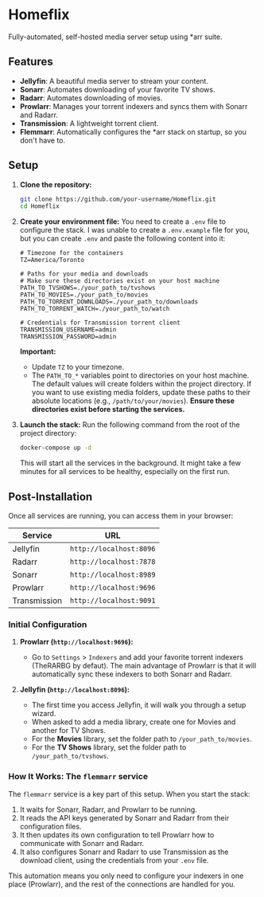 # Homeflix

Fully-automated, self-hosted media server setup using *arr suite.

## Features

- **Jellyfin**: A beautiful media server to stream your content.
- **Sonarr**: Automates downloading of your favorite TV shows.
- **Radarr**: Automates downloading of movies.
- **Prowlarr**: Manages your torrent indexers and syncs them with Sonarr and Radarr.
- **Transmission**: A lightweight torrent client.
- **Flemmarr**: Automatically configures the *arr stack on startup, so you don't have to.

## Setup

1.  **Clone the repository:**
    ```bash
    git clone https://github.com/your-username/Homeflix.git
    cd Homeflix
    ```

2.  **Create your environment file:**
    You need to create a `.env` file to configure the stack. I was unable to create a `.env.example` file for you, but you can create `.env` and paste the following content into it:

    ```env
    # Timezone for the containers
    TZ=America/Toronto

    # Paths for your media and downloads
    # Make sure these directories exist on your host machine
    PATH_TO_TVSHOWS=./your_path_to/tvshows
    PATH_TO_MOVIES=./your_path_to/movies
    PATH_TO_TORRENT_DOWNLOADS=./your_path_to/downloads
    PATH_TO_TORRENT_WATCH=./your_path_to/watch

    # Credentials for Transmission torrent client
    TRANSMISSION_USERNAME=admin
    TRANSMISSION_PASSWORD=admin
    ```
    **Important:**
    - Update `TZ` to your timezone.
    - The `PATH_TO_*` variables point to directories on your host machine. The default values will create folders within the project directory. If you want to use existing media folders, update these paths to their absolute locations (e.g., `/path/to/your/movies`). **Ensure these directories exist before starting the services.**

3.  **Launch the stack:**
    Run the following command from the root of the project directory:
    ```bash
    docker-compose up -d
    ```
    This will start all the services in the background. It might take a few minutes for all services to be healthy, especially on the first run.

## Post-Installation

Once all services are running, you can access them in your browser:

| Service      | URL                           |
|--------------|-------------------------------|
| Jellyfin     | `http://localhost:8096`       |
| Radarr       | `http://localhost:7878`       |
| Sonarr       | `http://localhost:8989`       |
| Prowlarr     | `http://localhost:9696`       |
| Transmission | `http://localhost:9091`       |

### Initial Configuration

1.  **Prowlarr (`http://localhost:9696`):**
    - Go to `Settings` > `Indexers` and add your favorite torrent indexers (TheRARBG by defaut). The main advantage of Prowlarr is that it will automatically sync these indexers to both Sonarr and Radarr.

2.  **Jellyfin (`http://localhost:8096`):**
    - The first time you access Jellyfin, it will walk you through a setup wizard.
    - When asked to add a media library, create one for Movies and another for TV Shows.
    - For the **Movies** library, set the folder path to `/your_path_to/movies`.
    - For the **TV Shows** library, set the folder path to `/your_path_to/tvshows`.

### How It Works: The `flemmarr` service

The `flemmarr` service is a key part of this setup. When you start the stack:
1. It waits for Sonarr, Radarr, and Prowlarr to be running.
2. It reads the API keys generated by Sonarr and Radarr from their configuration files.
3. It then updates its own configuration to tell Prowlarr how to communicate with Sonarr and Radarr.
4. It also configures Sonarr and Radarr to use Transmission as the download client, using the credentials from your `.env` file.

This automation means you only need to configure your indexers in one place (Prowlarr), and the rest of the connections are handled for you.
